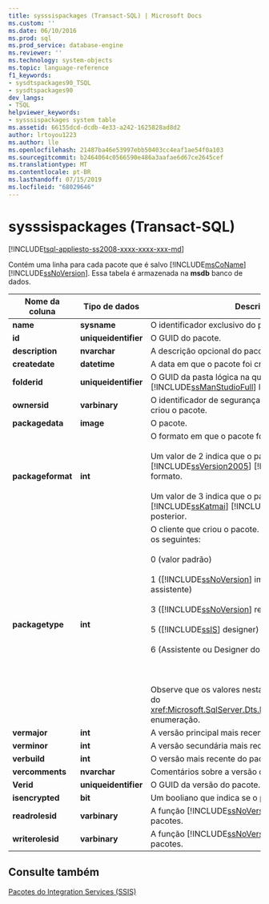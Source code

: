 ```yaml
---
title: sysssispackages (Transact-SQL) | Microsoft Docs
ms.custom: ''
ms.date: 06/10/2016
ms.prod: sql
ms.prod_service: database-engine
ms.reviewer: ''
ms.technology: system-objects
ms.topic: language-reference
f1_keywords:
- sysdtspackages90_TSQL
- sysdtspackages90
dev_langs:
- TSQL
helpviewer_keywords:
- sysssispackages system table
ms.assetid: 66155dcd-dcdb-4e33-a242-1625828ad8d2
author: lrtoyou1223
ms.author: lle
ms.openlocfilehash: 21487ba46e53997ebb50403cc4eaf1ae54f0a103
ms.sourcegitcommit: b2464064c0566590e486a3aafae6d67ce2645cef
ms.translationtype: MT
ms.contentlocale: pt-BR
ms.lasthandoff: 07/15/2019
ms.locfileid: "68029646"
---
```

# <a name="sysssispackages-transact-sql"></a>sysssispackages (Transact-SQL)
[!INCLUDE[tsql-appliesto-ss2008-xxxx-xxxx-xxx-md](../../includes/tsql-appliesto-ss2008-xxxx-xxxx-xxx-md.md)]

  Contém uma linha para cada pacote que é salvo [!INCLUDE[msCoName](../../includes/msconame-md.md)] [!INCLUDE[ssNoVersion](../../includes/ssnoversion-md.md)]. Essa tabela é armazenada na **msdb** banco de dados.  
  
  
|Nome da coluna|Tipo de dados|Descrição|  
|-----------------|---------------|-----------------|  
|**name**|**sysname**|O identificador exclusivo do pacote.|  
|**id**|**uniqueidentifier**|O GUID do pacote.|  
|**description**|**nvarchar**|A descrição opcional do pacote.|  
|**createdate**|**datetime**|A data em que o pacote foi criado.|  
|**folderid**|**uniqueidentifier**|O GUID da pasta lógica na qual o [!INCLUDE[ssManStudioFull](../../includes/ssmanstudiofull-md.md)] lista o pacote.|  
|**ownersid**|**varbinary**|O identificador de segurança exclusivo do usuário que criou o pacote.|  
|**packagedata**|**image**|O pacote.|  
|**packageformat**|**int**|O formato em que o pacote foi salvo:<br /><br /> Um valor de 2 indica que o pacote é salvo na [!INCLUDE[ssVersion2005](../../includes/ssversion2005-md.md)] [!INCLUDE[ssISnoversion](../../includes/ssisnoversion-md.md)] formato.<br /><br /> Um valor de 3 indica que o pacote é salvo no formato [!INCLUDE[ssKatmai](../../includes/sskatmai-md.md)] [!INCLUDE[ssISnoversion](../../includes/ssisnoversion-md.md)]ou posterior.|  
|**packagetype**|**int**|O cliente que criou o pacote. Os valores possíveis são os seguintes:<br /><br /> 0 (valor padrão)<br /><br /> 1 ([!INCLUDE[ssNoVersion](../../includes/ssnoversion-md.md)] importar e exportar assistente)<br /><br /> 3 ([!INCLUDE[ssNoVersion](../../includes/ssnoversion-md.md)] replicação)<br /><br /> 5 ([!INCLUDE[ssIS](../../includes/ssis-md.md)] designer)<br /><br /> 6 (Assistente ou Designer do Plano de Manutenção).<br /><br /> <br /><br /> Observe que os valores nesta coluna correspondem do <xref:Microsoft.SqlServer.Dts.Runtime.DTSPackageType> enumeração.|  
|**vermajor**|**int**|A versão principal mais recente do pacote.|  
|**verminor**|**int**|A versão secundária mais recente do pacote.|  
|**verbuild**|**int**|O versão mais recente do pacote.|  
|**vercomments**|**nvarchar**|Comentários sobre a versão do pacote.|  
|**Verid**|**uniqueidentifier**|O GUID da versão do pacote.|  
|**isencrypted**|**bit**|Um booliano que indica se o pacote é criptografado.|  
|**readrolesid**|**varbinary**|A função [!INCLUDE[ssNoVersion](../../includes/ssnoversion-md.md)] que pode carregar pacotes.|  
|**writerolesid**|**varbinary**|A função [!INCLUDE[ssNoVersion](../../includes/ssnoversion-md.md)] que pode salvar pacotes.|  
  
## <a name="see-also"></a>Consulte também  
 [Pacotes do Integration Services &#40;SSIS&#41;](../../integration-services/integration-services-ssis-packages.md)  
  
  
